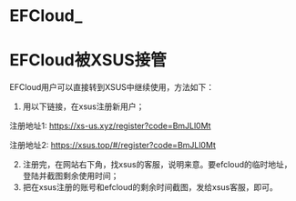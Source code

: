 # EFCloud_
# EFCloud被XSUS接管

EFCloud用户可以直接转到XSUS中继续使用，方法如下：

1. 用以下链接，在xsus注册新用户；
   
注册地址1: https://xs-us.xyz/register?code=BmJLl0Mt

注册地址2: https://xsus.top/#/register?code=BmJLl0Mt

2. 注册完，在网站右下角，找xsus的客服，说明来意。要efcloud的临时地址，登陆并截图剩余使用时间；
3. 把在xsus注册的账号和efcloud的剩余时间截图，发给xsus客服，即可。
 
